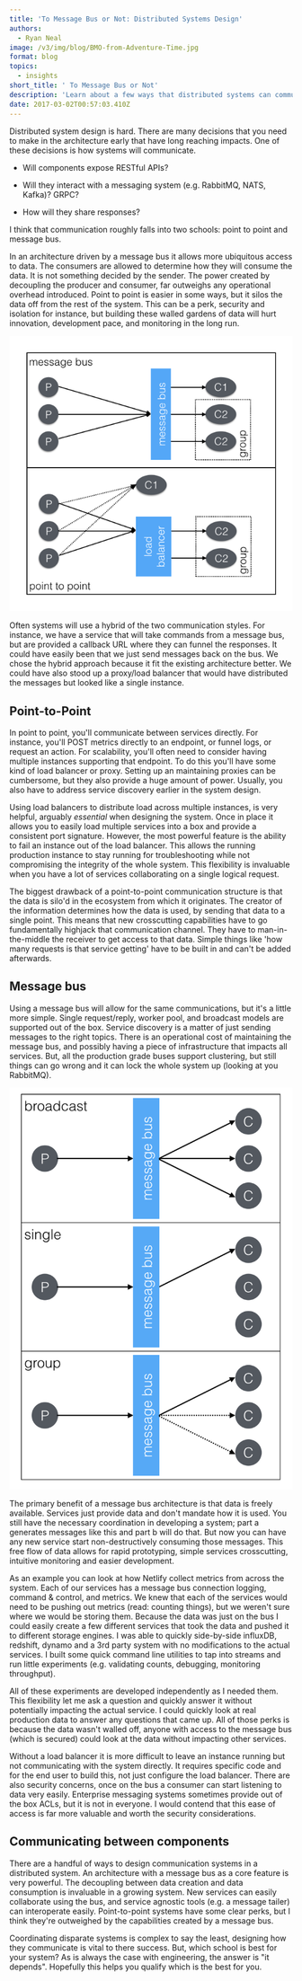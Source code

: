 ```yaml
---
title: 'To Message Bus or Not: Distributed Systems Design'
authors:
  - Ryan Neal
image: /v3/img/blog/BMO-from-Adventure-Time.jpg
format: blog
topics:
  - insights
short_title: ' To Message Bus or Not'
description: 'Learn about a few ways that distributed systems can communicate. '
date: 2017-03-02T00:57:03.410Z
---
```


Distributed system design is hard. There are many decisions that you need to make in the architecture early that have long reaching impacts. One of these decisions is how systems will communicate.

- Will components expose RESTful APIs?

- Will they interact with a messaging system (e.g. RabbitMQ, NATS, Kafka)? GRPC?

- How will they share responses?

I think that communication roughly falls into two schools: point to point and message bus.

In an architecture driven by a message bus it allows more ubiquitous access to data. The consumers are allowed to determine how they will consume the data. It is not something decided by the sender. The power created by decoupling the producer and consumer, far outweighs any operational overhead introduced. Point to point is easier in some ways, but it silos the data off from the rest of the system. This can be a perk, security and isolation for instance, but building these walled gardens of data will hurt innovation, development pace, and monitoring in the long run.

![null](/v3/img/blog/msg-styles.png)

Often systems will use a hybrid of the two communication styles. For instance, we have a service that will take commands from a message bus, but are provided a callback URL where they can funnel the responses. It could have easily been that we just send messages back on the bus. We chose the hybrid approach because it fit the existing architecture better. We could have also stood up a proxy/load balancer that would have distributed the messages but looked like a single instance.

## Point-to-Point

In point to point, you'll communicate between services directly. For instance, you'll POST metrics directly to an endpoint, or funnel logs, or request an action. For scalability, you'll often need to consider having multiple instances supporting that endpoint. To do this you'll have some kind of load balancer or proxy. Setting up an maintaining proxies can be cumbersome, but they also provide a huge amount of power. Usually, you also have to address service discovery earlier in the system design.

Using load balancers to distribute load across multiple instances, is very helpful, arguably *essential* when designing the system. Once in place it allows you to easily load multiple services into a box and provide a consistent port signature. However, the most powerful feature  is the ability to fail an instance out of the load balancer. This allows the running production instance to stay running for troubleshooting while not compromising the integrity of the whole system. This flexibility is invaluable when you have a lot of services collaborating on a single logical request.

The biggest drawback of a point-to-point communication structure is that the data is silo'd in the ecosystem from which it originates. The creator of the information determines how the data is used, by sending that data to a single point. This means that new crosscutting capabilities have to go fundamentally highjack that communication channel. They have to man-in-the-middle the receiver to get access to that data. Simple things like 'how many requests is that service getting' have to be built in and can't be added afterwards.

## Message bus

Using a message bus will allow for the same communications, but it's a little more simple. Single request/reply, worker pool, and broadcast models are supported out of the box. Service discovery is a matter of just sending messages to the right topics. There is an operational cost of maintaining the message bus, and possibly having a piece of infrastructure that impacts all services. But, all the production grade buses support clustering, but still things can go wrong and it can lock the whole system up (looking at you RabbitMQ).

![undefined](/v3/img/blog/msg-patterns.png)

The primary benefit of a message bus architecture is that data is freely available. Services just provide data and don't mandate how it is used. You still have the necessary coordination in developing a system; part a generates messages like this and part b will do that. But now you can have any new service start non-destructively consuming those messages. This free flow of data allows for rapid prototyping, simple services crosscutting, intuitive monitoring and easier development.

As an example you can look at how Netlify collect metrics from across the system. Each of our services has a message bus connection logging, command & control, and metrics. We knew that each of the services would need to be pushing out metrics (read: counting things), but we weren't sure where we would be storing them. Because the data was just on the bus I could easily create a few different services that took the data and pushed it to different storage engines. I was able to quickly side-by-side influxDB, redshift, dynamo and a 3rd party system with no modifications to the actual services. I built some quick command line utilities to tap into streams and run little experiments (e.g. validating counts, debugging, monitoring throughput).

All of these  experiments are developed independently as I needed them. This flexibility let me ask a question and quickly answer it without potentially impacting the actual service. I could quickly look at real production data to answer any questions that came up. All of those perks is because the data wasn't walled off, anyone with access to the message bus (which is secured) could look at the data without impacting other services.

Without a load balancer it is more difficult to leave an instance running but not communicating with the system directly. It requires specific code and for the end user to build this, not just configure the load balancer. There are also security concerns, once on the bus a consumer can start listening to data very easily. Enterprise messaging systems sometimes provide out of the box ACLs, but it is not in everyone. I would contend that this ease of access is far more valuable and worth the security considerations.

## Communicating between components

There are a handful of ways to design communication systems in a distributed system. An architecture with a message bus as a core feature is very powerful. The decoupling between data creation and data consumption is invaluable in a growing system. New services can easily collaborate using the bus, and service agnostic tools (e.g. a message tailer) can interoperate easily. Point-to-point systems have some clear perks, but I think they're outweighed by the capabilities created by a message bus.

Coordinating disparate systems is complex to say the least, designing how they communicate is vital to there success. But, which school is best for your system? As is always the case with engineering, the answer is "it depends". Hopefully this helps you qualify which is the best for you. 
